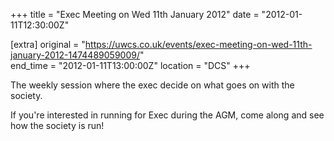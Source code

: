 +++
title = "Exec Meeting on Wed 11th January 2012"
date = "2012-01-11T12:30:00Z"

[extra]
original = "https://uwcs.co.uk/events/exec-meeting-on-wed-11th-january-2012-1474489059009/"    
end_time = "2012-01-11T13:00:00Z"
location = "DCS"
+++

The weekly session where the exec decide on what goes on with the society.

If you're interested in running for Exec during the AGM, come along and see how the society is run\!

